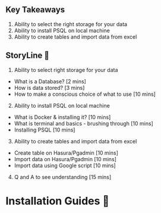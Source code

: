 ## Key Takeaways

1. Ability to select the right storage for your data 
2. Ability to install PSQL on local machine
3. Ability to create tables and import data from excel

## StoryLine 📖
1. Ability to select right storage for your data
- What is a Database? [2 mins]
- How is data stored? [3 mins]
- How to make a conscious choice of what to use [10 mins]

2. Ability to install PSQL on local machine
- What is Docker & installing it? [10 mins]
- What is terminal and basics - brushing through [10 mins]
- Installing PSQL [10 mins]

3. Ability to create tables and import data from excel
- Create table on Hasura/Pgadmin [10 mins]
- Import data on Hasura/Pgadmin [10 mins]
- Import data using Google script [10 mins]

4. Q and A to see understanding [15 mins]

# Installation Guides 🚀

